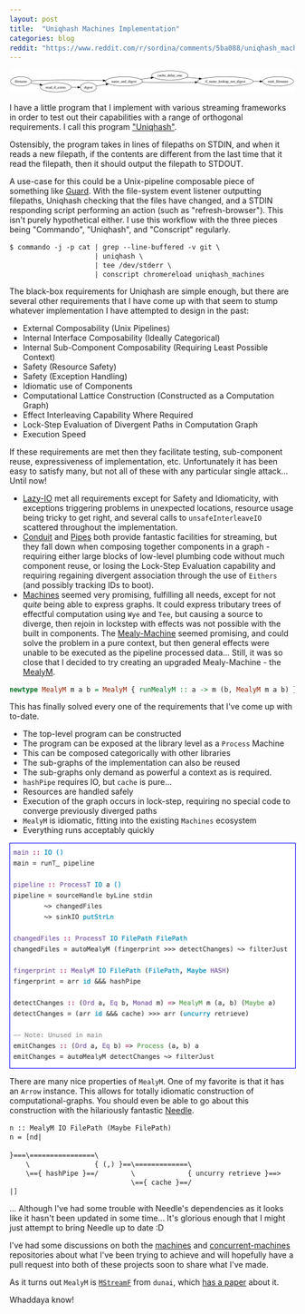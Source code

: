 ```yaml
---
layout: post
title:  "Uniqhash Machines Implementation"
categories: blog
reddit: "https://www.reddit.com/r/sordina/comments/5ba088/uniqhash_machines_implementation_bows_and_arrows/"
---
```


<!--
digraph {
  rankdir=LR;
  filename -> name_and_digest;
  filename -> read_if_exists -> digest -> name_and_digest;
  name_and_digest -> cache_delay_one -> if_name_lookup_not_digest;
  name_and_digest -> if_name_lookup_not_digest;
  if_name_lookup_not_digest -> emit_filename;
}
-->


<p class="attribution">
	<img src="/images/uniqhash-machines/graph.png" class="image fit" />
</p>

I have a little program that I implement with various streaming frameworks in order to
test out their capabilities with a range of orthogonal requirements. I call this
program ["Uniqhash"](https://github.com/sordina/uniqhash).

Ostensibly, the program takes in lines of filepaths on STDIN,
and when it reads a new filepath, if the contents are different
from the last time that it read the filepath, then it should
output the filepath to STDOUT.

A use-case for this could be a Unix-pipeline composable piece
of something like [Guard](https://github.com/guard/guard). With
the file-system event listener outputting filepaths, Uniqhash
checking that the files have changed, and a STDIN responding
script performing an action (such as "refresh-browser"). This
isn't purely hypothetical either. I use this workflow with the
three pieces being "Commando", "Uniqhash", and "Conscript"
regularly.

	$ commando -j -p cat | grep --line-buffered -v git \
	                     | uniqhash \
	                     | tee /dev/stderr \
	                     | conscript chromereload uniqhash_machines

The black-box requirements for Uniqhash are simple enough, but there
are several other requirements that I have come up with that
seem to stump whatever implementation I have attempted to design
in the past:

* External Composability (Unix Pipelines)
* Internal Interface Composability (Ideally Categorical)
* Internal Sub-Component Composability (Requiring Least Possible Context)
* Safety (Resource Safety)
* Safety (Exception Handling)
* Idiomatic use of Components
* Computational Lattice Construction (Constructed as a Computation Graph)
* Effect Interleaving Capability Where Required
* Lock-Step Evaluation of Divergent Paths in Computation Graph
* Execution Speed

If these requirements are met then they facilitate testing, sub-component
reuse, expressiveness of implementation, etc. Unfortunately it has been
easy to satisfy many, but not all of these with any particular single attack...
Until now!

* [Lazy-IO](http://stackoverflow.com/questions/5892653/whats-so-bad-about-lazy-i-o)
  met all requirements except for Safety and Idiomaticity, with
  exceptions triggering problems in unexpected locations, resource usage
  being tricky to get right, and several calls to `unsafeInterleaveIO`
  scattered throughout the implementation.
* [Conduit](https://github.com/snoyberg/conduit)
  and
  [Pipes](https://github.com/Gabriel439/Haskell-Pipes-Library#pipes-v420)
  both provide fantastic facilities for streaming, but they
  fall down when composing together components in a graph - requiring
  either large blocks of low-level plumbing code without much
  component reuse, or losing the Lock-Step Evaluation capability
  and requiring regaining divergent association through the use
  of `Eithers` (and possibly tracking IDs to boot).
* [Machines](https://github.com/ekmett/machines/#machines)
  seemed very promising, fulfilling all needs, except for not _quite_
  being able to express graphs. It could express tributary trees
  of effectful computation using `Wye` and `Tee`, but causing a source to
  diverge, then rejoin in lockstep with effects was not possible with the built in components.
  The [Mealy-Machine](https://github.com/ekmett/machines/blob/master/src/Data/Machine/Mealy.hs#L49)
  seemed promising, and could solve the problem in a pure context, but
  then general effects were unable to be executed as the pipeline processed
  data... Still, it was so close that I decided to try creating an
  upgraded Mealy-Machine - the [MealyM](https://github.com/sordina/uniqhash/blob/master/Data/Machine/MealyM.hs#L18).

```haskell
newtype MealyM m a b = MealyM { runMealyM :: a -> m (b, MealyM m a b) }
```

This has finally solved every one of the requirements that I've come up with
to-date.

* The top-level program can be constructed
* The program can be exposed at the library level as a `Process` Machine
* This can be composed categorically with other libraries
* The sub-graphs of the implementation can also be reused
* The sub-graphs only demand as powerful a context as is required.
* `hashPipe` requires IO, but `cache` is pure...
* Resources are handled safely
* Execution of the graph occurs in lock-step, requiring no special code
  to converge previously diverged paths
* `MealyM` is idiomatic, fitting into the existing `Machines` ecosystem
* Everything runs acceptably quickly

<img src="/images/uniqhash-machines/machines-code.png"
  style="display: block; border: 1px solid blue; margin: 1em auto;" />

There are many nice properties of `MealyM`. One of my favorite is that
it has an `Arrow` instance. This allows for totally idiomatic construction
of computational-graphs. You should even be able to go about this
construction with the hilariously fantastic [Needle](https://hackage.haskell.org/package/needle).

    n :: MealyM IO FilePath (Maybe FilePath)
    n = [nd|

    }===\================\
        \                { (,) }==\=============\
        \=={ hashPipe }==/        \             { uncurry retrieve }==>
                                  \=={ cache }==/
    |]

... Although I've had some trouble with Needle's dependencies as it looks like
it hasn't been updated in some time... It's glorious enough that I might just
attempt to bring Needle up to date :D

I've had some discussions on both the [machines](https://github.com/ekmett/machines/issues/51)
and [concurrent-machines](https://github.com/acowley/concurrent-machines/issues/3)
repositories about what I've been trying to achieve and will hopefully
have a pull request into both of these projects soon to share what
I've made.

As it turns out `MealyM` is [`MStreamF`](https://github.com/ivanperez-keera/dunai/blob/develop/src/Data/MonadicStreamFunction/Core.hs#L35)
from `dunai`, which [has a paper](http://eprints.nottingham.ac.uk/36159/1/paper.pdf)
about it.

Whaddaya know!
